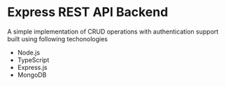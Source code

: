 # Express REST API Backend
A simple implementation of CRUD operations with authentication support built using following techonologies
- Node.js
- TypeScript
- Express.js
- MongoDB
